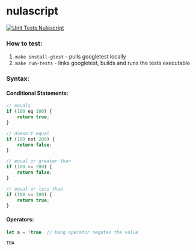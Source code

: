 # nulascript

[![Unit Tests Nulascript](https://github.com/asynchroza/nulascript/actions/workflows/unit-tests.yaml/badge.svg)](https://github.com/asynchroza/nulascript/actions/workflows/unit-tests.yaml)

### How to test:

1. `make install-gtest` - pulls googletest locally
2. `make run-tests` - links googletest, builds and runs the tests executable

### Syntax:
#### Conditional Statements:
```javascript
// equals
if (100 eq 100) {
    return true;
} 

// doesn't equal
if (100 not 200) {
    return false;
}

// equal or greater than
if (100 >= 200) {
    return false;
}

// equal or less than
if (100 <= 200) {
    return true;
}
```

#### Operators:
```javascript
let a = !true  // bang operator negates the value

TBA
```
